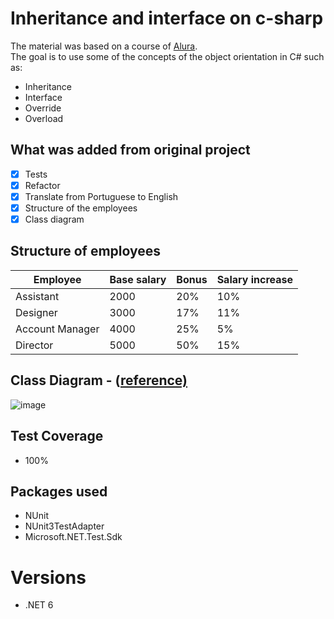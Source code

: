# Inheritance and interface on c-sharp
The material was based on a course of <a href="https://cursos.alura.com.br/formacao-c-sharp-orientacao-objetos" target="_blank">Alura</a>.<br>
The goal is to use some of the concepts of the object orientation in C# such as:
+ Inheritance
+ Interface
+ Override
+ Overload

## What was added from original project
- [x] Tests
- [x] Refactor
- [x] Translate from Portuguese to English
- [x] Structure of the employees
- [x] Class diagram

## Structure of employees

| Employee | Base salary | Bonus | Salary increase |
| --- | --- | --- | --- |
| Assistant | 2000 | 20% | 10% |
| Designer | 3000 | 17% | 11% |
| Account Manager | 4000 | 25% | 5% |
| Director | 5000 | 50% | 15% |

## Class Diagram - (<a href="https://drive.google.com/file/d/13gmQULUg7LGj8l9e-JNqLYKa8Gsk8mXS/view?usp=sharing" target="_blank">reference)</a><br>
![image](https://user-images.githubusercontent.com/51720161/215349290-72243be1-a61d-4265-aa5f-2b13df7def39.png)

## Test Coverage
- 100%

## Packages used
+ NUnit
+ NUnit3TestAdapter
+ Microsoft.NET.Test.Sdk

# Versions
+ .NET 6
